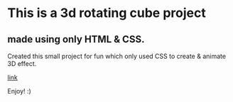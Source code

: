# This is a 3d rotating cube project
## made using only HTML & CSS.

Created this small project for fun which only used CSS to create & animate 3D effect.

[link](https://p4rt33k.github.io/3D_CuBe/home)

Enjoy! :)
